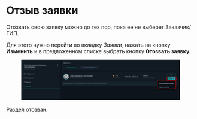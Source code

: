 # Отзыв заявки

Отозвать свою заявку можно до тех пор, пока ее не выберет Заказчик/ГИП.&#x20;

Для этого нужно перейти во вкладку _Заявки,_ нажать на кнопку **Изменить** и в предложенном списке выбрать кнопку **Отозвать заявку.**

<figure><img src="../../gitbook/assets/image (295).png" alt=""><figcaption></figcaption></figure>

&#x20;Раздел отозван.
